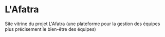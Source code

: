 # L'Afatra
Site vitrine du projet L'Afatra (une plateforme pour la gestion des équipes plus précisement le bien-être des équipes)


